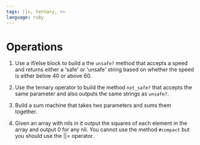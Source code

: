 ```yaml
---
tags: ||=, ternary, +=
language: ruby
---
```


# Operations

1. Use a if/else block to build a the `unsafe?` method that accepts a speed and returns either a 'safe' or 'unsafe' string based on whether the speed is either below 40 or above 60.

2. Use the ternary operator to build the method `not_safe?` that accepts the same parameter and also outputs the same strings as `unsafe?`.

3. Build a sum machine that takes two parameters and sums them together.

4. Given an array with nils in it output the squares of each element in the array and output 0 for any nil. You cannot use the method `#compact` but you should use the ||= operator.
